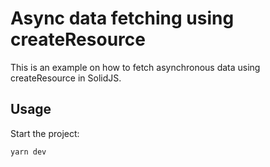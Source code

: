# Async data fetching using createResource

This is an example on how to fetch asynchronous data using createResource in SolidJS.

## Usage

Start the project:

```bash
yarn dev
```
